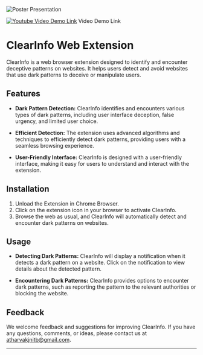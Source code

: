![Poster Presentation](poster.jpg)

[![Youtube Video Demo Link](https://img.youtube.com/vi/unov8YPBNoM/0.jpg)](https://www.youtube.com/embed/unov8YPBNoM)
Video Demo Link

# ClearInfo Web Extension

ClearInfo is a web browser extension designed to identify and encounter deceptive patterns on websites. It helps users detect and avoid websites that use dark patterns to deceive or manipulate users.


## Features

- **Dark Pattern Detection:** ClearInfo identifies and encounters various types of dark patterns, including user interface deception, false urgency, and limited user choice.
  
- **Efficient Detection:** The extension uses advanced algorithms and techniques to efficiently detect dark patterns, providing users with a seamless browsing experience.
  
- **User-Friendly Interface:** ClearInfo is designed with a user-friendly interface, making it easy for users to understand and interact with the extension.

## Installation

1. Unload the Extension in Chrome Browser.
2. Click on the extension icon in your browser to activate ClearInfo.
3. Browse the web as usual, and ClearInfo will automatically detect and encounter dark patterns on websites.

## Usage

- **Detecting Dark Patterns:** ClearInfo will display a notification when it detects a dark pattern on a website. Click on the notification to view details about the detected pattern.
  
- **Encountering Dark Patterns:** ClearInfo provides options to encounter dark patterns, such as reporting the pattern to the relevant authorities or blocking the website.

## Feedback

We welcome feedback and suggestions for improving ClearInfo. If you have any questions, comments, or ideas, please contact us at [atharvakjnitb@gmail.com](mailto:atharvados12121@gmail.com).

---
